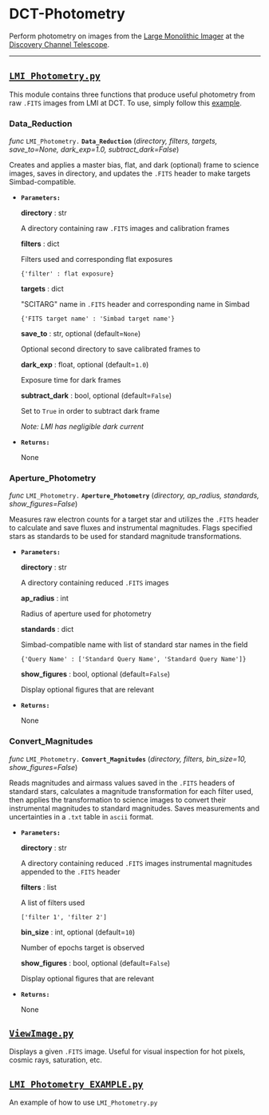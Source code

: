 # DCT-Photometry

Perform photometry on images from the [Large Monolithic Imager](www2.lowell.edu/rsch/LMI/LMI.html) at the [Discovery Channel Telescope](lowell.edu/research/research-facilities/4-3-meter-dct/).

---

## [`LMI_Photometry.py`](LMI_Photometry.py)

This module contains three functions that produce useful photometry from raw `.FITS` images from LMI at DCT. To use, simply follow this [example](LMI_Photometry_EXAMPLE.py).

### Data_Reduction

*func* `LMI_Photometry.` **`Data_Reduction`** (*directory, filters, targets, save_to=None, dark_exp=1.0, subtract_dark=False*)

Creates and applies a master bias, flat, and dark (optional) frame to science images, saves in directory, and updates the `.FITS` header to make targets Simbad-compatible.

* **`Parameters:`**

   **directory** : str
    
   A directory containing raw `.FITS` images and calibration frames
    
   **filters** : dict
    
   Filters used and corresponding flat exposures
   
      {'filter' : flat exposure}
  
   **targets** : dict
    
   "SCITARG" name in `.FITS` header and corresponding name in Simbad
    
      {'FITS target name' : 'Simbad target name'}
            
   **save_to** : str, optional (default=`None`)
    
   Optional second directory to save calibrated frames to
    
   **dark_exp** : float, optional (default=`1.0`)
    
   Exposure time for dark frames
    
   **subtract_dark** : bool, optional (default=`False`)
    
   Set to `True` in order to subtract dark frame
    
   *Note: LMI has negligible dark current*
    
* **`Returns:`**

   None

### Aperture_Photometry

*func* `LMI_Photometry.` **`Aperture_Photometry`** (*directory, ap_radius, standards, show_figures=False*)

Measures raw electron counts for a target star and utilizes the `.FITS` header to calculate and save fluxes and instrumental magnitudes. Flags specified stars as standards to be used for standard magnitude transformations.

* **`Parameters:`**
   
   **directory** : str
    
   A directory containing reduced `.FITS` images
    
   **ap_radius** : int
    
   Radius of aperture used for photometry
  
   **standards** : dict
    
   Simbad-compatible name with list of standard star names in the field
    
      {'Query Name' : ['Standard Query Name', 'Standard Query Name']}
            
   **show_figures** : bool, optional (default=`False`)
    
   Display optional figures that are relevant
    
* **`Returns:`**

   None            
            
### Convert_Magnitudes

*func* `LMI_Photometry.` **`Convert_Magnitudes`** (*directory, filters, bin_size=10, show_figures=False*)

Reads magnitudes and airmass values saved in the `.FITS` headers of standard stars, calculates a magnitude transformation for each filter used, then applies the transformation to science images to convert their instrumental magnitudes to standard magnitudes. Saves measurements and uncertainties in a `.txt` table in `ascii` format.

* **`Parameters:`**

   **directory** : str
    
   A directory containing reduced `.FITS` images instrumental magnitudes appended to the `.FITS` header
    
   **filters** : list
    
   A list of filters used
   
      ['filter 1', 'filter 2']
   
   **bin_size** : int, optional (default=`10`)
   
   Number of epochs target is observed
   
   **show_figures** : bool, optional (default=`False`)
   
   Display optional figures that are relevant
    
* **`Returns:`**
   
   None            

## [`ViewImage.py`](ViewImage.py)

Displays a given `.FITS` image. Useful for visual inspection for hot pixels, cosmic rays, saturation, etc.

## [`LMI_Photometry_EXAMPLE.py`](LMI_Photometry_EXAMPLE.py)

An example of how to use `LMI_Photometry.py`



